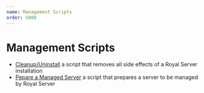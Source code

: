 ```yaml
---
name: Management Scripts
order: 5000
---
```


# Management Scripts

- [Cleanup/Uninstall](./uninstall.md) a script that removes all side effects of a Royal Server installation
- [Pepare a Managed Server](./pepare-managed-server.md) a script that prepares a server to be managed by Royal Server
